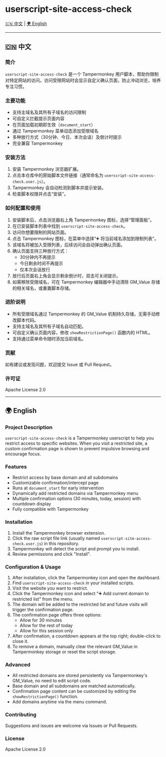 # userscript-site-access-check

[🇨🇳 中文](#中文) | [🌍 English](#english)

---

## 🇨🇳 中文 <a name="中文"></a>

### 简介

`userscript-site-access-check` 是一个 Tampermonkey 用户脚本，帮助你限制对特定网站的访问。访问受限网站时会显示自定义确认页面，防止冲动浏览，培养专注习惯。

### 主要功能

- 支持主域名及其所有子域名的访问限制
- 可自定义拦截提示页面内容
- 在页面加载初期即生效（`document_start`）
- 通过 Tampermonkey 菜单动态添加受限域名
- 多种放行方式（30分钟、今日、本次会话）及倒计时提示
- 完全兼容 Tampermonkey

### 安装方法

1. 安装 Tampermonkey 浏览器扩展。
2. 点击本仓库中的原始脚本文件链接（通常命名为 `userscript-site-access-check.user.js`）。
3. Tampermonkey 会自动检测到脚本并提示安装。
4. 检查脚本权限并点击“安装”。

### 如何配置和使用

1. 安装脚本后，点击浏览器右上角 Tampermonkey 图标，选择“管理面板”。
2. 在已安装脚本列表中找到 `userscript-site-access-check`。
3. 访问你想要限制的网站页面。
4. 点击 Tampermonkey 图标，在菜单中选择“➕ 将当前域名添加到限制列表”。
5. 该域名将被加入受限列表，后续访问会自动弹出确认页面。
6. 确认页面支持三种放行方式：
   - 30分钟内不再提示
   - 今日剩余时间不再提示
   - 仅本次会话放行
7. 放行后页面右上角会显示剩余倒计时，双击可关闭提示。
8. 如需移除受限域名，可在 Tampermonkey 编辑器中手动清除 GM_Value 存储的相关域名，或重置脚本存储。

### 进阶说明

- 所有受限域名通过 Tampermonkey 的 GM_Value 机制持久存储，无需手动修改脚本代码。
- 支持主域名及其所有子域名自动匹配。
- 可自定义确认页面内容，修改 `showRestrictionPage()` 函数内的 HTML。
- 支持通过菜单命令随时添加当前域名。

### 贡献

如有建议或发现问题，欢迎提交 Issue 或 Pull Request。

### 许可证

Apache License 2.0

---

## 🌍 English  <a name="english"></a>

### Project Description

`userscript-site-access-check` is a Tampermonkey userscript to help you restrict access to specific websites. When you visit a restricted site, a custom confirmation page is shown to prevent impulsive browsing and encourage focus.

### Features

* Restrict access by base domain and all subdomains
* Customizable confirmation/intercept page
* Runs at `document_start` for early intervention
* Dynamically add restricted domains via Tampermonkey menu
* Multiple confirmation options (30 minutes, today, session) with countdown display
* Fully compatible with Tampermonkey

### Installation

1. Install the Tampermonkey browser extension.
2. Click the raw script file link (usually named `userscript-site-access-check.user.js`) in this repository.
3. Tampermonkey will detect the script and prompt you to install.
4. Review permissions and click "Install".

### Configuration & Usage

1. After installation, click the Tampermonkey icon and open the dashboard.
2. Find `userscript-site-access-check` in your installed scripts.
3. Visit the website you want to restrict.
4. Click the Tampermonkey icon and select "➕ Add current domain to restricted list" from the menu.
5. The domain will be added to the restricted list and future visits will trigger the confirmation page.
6. The confirmation page offers three options:
   - Allow for 30 minutes
   - Allow for the rest of today
   - Allow for this session only
7. After confirmation, a countdown appears at the top right; double-click to close it.
8. To remove a domain, manually clear the relevant GM_Value in Tampermonkey storage or reset the script storage.

### Advanced

- All restricted domains are stored persistently via Tampermonkey's GM_Value, no need to edit script code.
- Base domain and all subdomains are matched automatically.
- Confirmation page content can be customized by editing the `showRestrictionPage()` function.
- Add domains anytime via the menu command.

### Contributing

Suggestions and issues are welcome via Issues or Pull Requests.

### License

Apache License 2.0